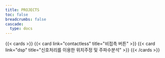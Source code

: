 ```yaml
---
title: PROJECTS
toc: false
breadcrumbs: false
cascade:
  type: docs
---
```

{{< cards >}}
  {{< card link="contactless" title="비접촉 버튼" >}}
  {{< card link="dsp" title="신호처리를 이용한 위치주정 및 주파수분석" >}}
{{< /cards >}}